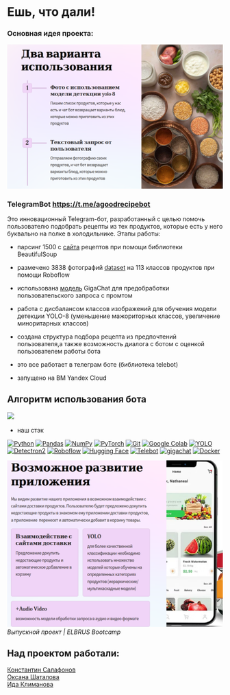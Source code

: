 # Ешь, что дали!       
### Основная идея проекта:<br>
![картинка](images/1.png)

### TelegramBot **https://t.me/agoodrecipebot**

Это инновационный Telegram-бот, разработанный с целью помочь пользователю подобрать рецепты из тех продуктов, которые есть у него буквально на полке в холодильнике.
Этапы работы:

 - парсинг 1500 c [сайта](https://www.say7.info) рецептов при помощи библиотеки BeautifulSoup

 - размечено 3838 фотографий [dataset](https://app.roboflow.com/foods-project) на 113 классов продуктов при помощи Roboflow

 - использована [модель](https://developers.sber.ru/gigachat/login?ysclid=lthb8b07w5358928848) GigaChat для предобработки пользовательского запроса с промтом
   
 - работа с дисбалансом классов изображений для обучения модели детекции YOLO-8 (уменьшение мажориторных классов, увеличение миноритарных классов)
   
 - создана структура подбора рецепта из предпочтений пользователя,а также возможность диалога с ботом с оценкой пользователем работы бота

 - это все работает в телеграм боте (библиотека telebot)
  
 - запущено на ВМ Yandex Cloud

## Алгоритм использования бота<br>
![](img/shema.png)

 - наш стэк

[![Python](https://img.shields.io/badge/python-3670A0?style=for-the-badge&logo=python&logoColor=ffdd54)](https://python.org) [![Pandas](https://img.shields.io/badge/pandas-%23150458.svg?style=for-the-badge&logo=pandas&logoColor=white)](https://pandas.pydata.org) [![NumPy](https://img.shields.io/badge/numpy-%23013243.svg?style=for-the-badge&logo=numpy&logoColor=white)](https://numpy.org) 
 [![PyTorch](https://img.shields.io/badge/PyTorch-%23EE4C2C.svg?style=for-the-badge&logo=PyTorch&logoColor=white)](#)
 [![Git](https://img.shields.io/badge/Git-%23F05032.svg?style=for-the-badge&logo=Git&logoColor=white)](https://git-scm.com/)
 [![Google Colab](https://img.shields.io/badge/Google_Colab-F9AB00?style=for-the-badge&logo=google-colab&logoColor=white)](https://colab.research.google.com/)
 [![YOLO](https://img.shields.io/badge/YOLO-%23F37626.svg?style=for-the-badge&logo=YOLO&logoColor=white)](https://github.com/AlexeyAB/darknet)
 [![Detectron2](https://img.shields.io/badge/Detectron2-%231A1A1A.svg?style=for-the-badge&logo=Detectron2&logoColor=white)](https://github.com/facebookresearch/detectron2)
 [![Roboflow](https://img.shields.io/badge/Roboflow-%23FF6B6B.svg?style=for-the-badge&logo=Roboflow&logoColor=white)](https://roboflow.com/)
 [![Hugging Face](https://img.shields.io/badge/Hugging%20Face-%23FFD700.svg?style=for-the-badge&logo=Hugging%20Face&logoColor=black)](https://huggingface.co/)
[![Telebot](https://img.shields.io/badge/Telebot-2CA5E0?style=for-the-badge&logo=telegram&logoColor=white)](https://github.com/eternnoir/pyTelegramBotAPI)
[![gigachat](https://img.shields.io/badge/gigachat-2CA5E0?style=for-the-badge)](https://gigachat.io/)
[![Docker](https://img.shields.io/badge/docker-%230db7ed.svg?style=for-the-badge&logo=docker&logoColor=white)](https://www.docker.com)

![картинка](images/3.png)
*Выпускной проект |  ELBRUS Bootcamp*

## Над проектом работали:<br>
[Константин Салафонов](https://github.com/sakoser)<br>
[Оксана Шаталова](https://github.com/datascientist23)<br>
[Ида Климанова](https://github.com/whoisida)<br>
